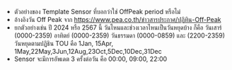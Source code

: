 - ตัวอย่างของ Template Sensor ที่บอกว่าใช่ OffPeak period หรือไม่ 
- อ้างอิงวัน Off Peak จาก https://www.pea.co.th/ข่าวสารประกาศ/ปฏิทิน-Off-Peak
- ยกตัวอย่างเช่น ปี 2024 หรือ 2567 นี้ วันไหนและช่วงเวลาไหนเป็นวันหยุดบ้าง
  ก็คือ วันเสาร์ (0000-2359) อาทิตย์ (0000-2359)
      วันธรรมดา (0000-0859) และ (2200-2359)
      วันหยุดตามปฏิธิน TOU คือ 1Jan, 15Apr, 1May,22May,3Jun,12Aug,23Oct,5Dec,10Dec,31Dec                                                                    
- Sensor จะมีการอัพเดต 3 ครั้งต่อวัน คือ 00:00, 09:00, 22:00             
